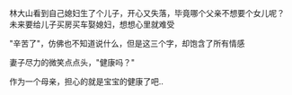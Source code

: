 林大山看到自己媳妇生了个儿子，开心又失落，毕竟哪个父亲不想要个女儿呢？ 未来要给儿子买房买车娶媳妇，想想心里就难受

"辛苦了"，仿佛也不知道说什么，但是这三个字，却饱含了所有情感

妻子尽力的微笑点点头，"健康吗？"

作为一个母亲，担心的就是宝宝的健康了吧..

